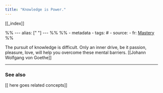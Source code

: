 ```yaml
---
title: "Knowledge is Power."
---
```


[[_index]]

%% ---
alias: [" "]
--- %%
%% - metadata
	- tags: #
	- source: 
	- fr: [Mastery](books/Mastery.md)
%%


The pursuit of knowledge is difficult. Only an inner drive, be it passion, pleasure, love, will help you overcome these mental barriers. [[Johann Wolfgang von Goethe]]

-------------
### See also
[[ here goes related concepts]]

